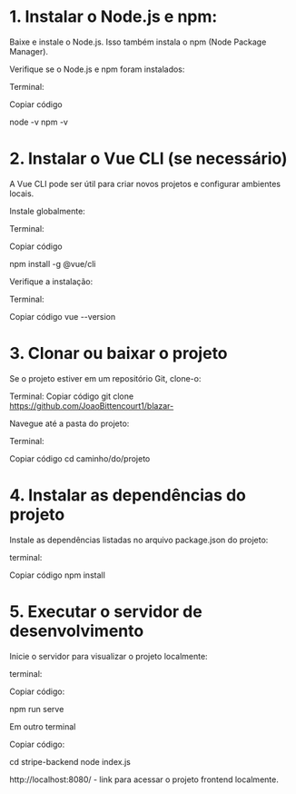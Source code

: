 # 1. Instalar o Node.js e npm:

Baixe e instale o Node.js. Isso também instala o npm (Node Package Manager).

Verifique se o Node.js e npm foram instalados:

Terminal:

Copiar código

node -v
npm -v

# 2. Instalar o Vue CLI (se necessário)
A Vue CLI pode ser útil para criar novos projetos e configurar ambientes locais.

Instale globalmente:

Terminal: 

Copiar código

npm install -g @vue/cli

Verifique a instalação:

Terminal: 

Copiar código
vue --version

# 3. Clonar ou baixar o projeto
Se o projeto estiver em um repositório Git, clone-o:


Terminal:
Copiar código
git clone https://github.com/JoaoBittencourt1/blazar-

Navegue até a pasta do projeto:

Terminal: 

Copiar código
cd caminho/do/projeto
# 4. Instalar as dependências do projeto
Instale as dependências listadas no arquivo package.json do projeto:

terminal:

Copiar código
npm install
# 5. Executar o servidor de desenvolvimento
Inicie o servidor para visualizar o projeto localmente:

terminal:

Copiar código:

npm run serve 

Em outro terminal

Copiar código:

cd stripe-backend 
node index.js

http://localhost:8080/ - link para acessar o projeto frontend localmente.
